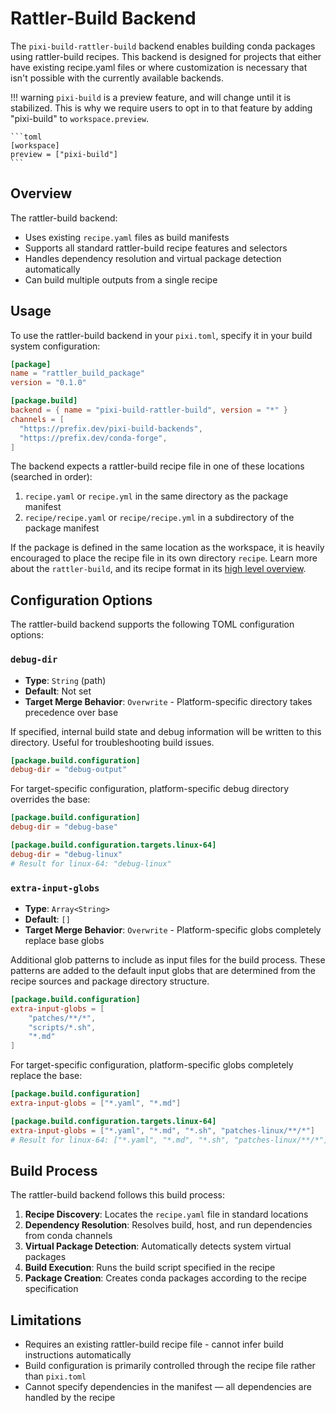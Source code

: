 # Rattler-Build Backend

The `pixi-build-rattler-build` backend enables building conda packages using rattler-build recipes.
This backend is designed for projects that either have existing recipe.yaml files or where customization is necessary that isn't possible with the currently available backends.

!!! warning
    `pixi-build` is a preview feature, and will change until it is stabilized.
    This is why we require users to opt in to that feature by adding "pixi-build" to `workspace.preview`.

    ```toml
    [workspace]
    preview = ["pixi-build"]
    ```


## Overview

The rattler-build backend:

- Uses existing `recipe.yaml` files as build manifests
- Supports all standard rattler-build recipe features and selectors
- Handles dependency resolution and virtual package detection automatically
- Can build multiple outputs from a single recipe

## Usage

To use the rattler-build backend in your `pixi.toml`, specify it in your build system configuration:

```toml
[package]
name = "rattler_build_package"
version = "0.1.0"

[package.build]
backend = { name = "pixi-build-rattler-build", version = "*" }
channels = [
  "https://prefix.dev/pixi-build-backends",
  "https://prefix.dev/conda-forge",
]
```

The backend expects a rattler-build recipe file in one of these locations (searched in order):

1. `recipe.yaml` or `recipe.yml` in the same directory as the package manifest
2. `recipe/recipe.yaml` or `recipe/recipe.yml` in a subdirectory of the package manifest

If the package is defined in the same location as the workspace, it is heavily encouraged to place the recipe file in its own directory `recipe`.
Learn more about the `rattler-build`, and its recipe format in its [high level overview](https://rattler.build/latest/highlevel).


## Configuration Options

The rattler-build backend supports the following TOML configuration options:

### `debug-dir`

- **Type**: `String` (path)
- **Default**: Not set
- **Target Merge Behavior**: `Overwrite` - Platform-specific directory takes precedence over base

If specified, internal build state and debug information will be written to this directory. Useful for troubleshooting build issues.

```toml
[package.build.configuration]
debug-dir = "debug-output"
```

For target-specific configuration, platform-specific debug directory overrides the base:

```toml
[package.build.configuration]
debug-dir = "debug-base"

[package.build.configuration.targets.linux-64]
debug-dir = "debug-linux"
# Result for linux-64: "debug-linux"
```

### `extra-input-globs`

- **Type**: `Array<String>`
- **Default**: `[]`
- **Target Merge Behavior**: `Overwrite` - Platform-specific globs completely replace base globs

Additional glob patterns to include as input files for the build process. These patterns are added to the default input globs that are determined from the recipe sources and package directory structure.

```toml
[package.build.configuration]
extra-input-globs = [
    "patches/**/*",
    "scripts/*.sh",
    "*.md"
]
```

For target-specific configuration, platform-specific globs completely replace the base:

```toml
[package.build.configuration]
extra-input-globs = ["*.yaml", "*.md"]

[package.build.configuration.targets.linux-64]
extra-input-globs = ["*.yaml", "*.md", "*.sh", "patches-linux/**/*"]
# Result for linux-64: ["*.yaml", "*.md", "*.sh", "patches-linux/**/*"]
```

## Build Process

The rattler-build backend follows this build process:

1. **Recipe Discovery**: Locates the `recipe.yaml` file in standard locations
2. **Dependency Resolution**: Resolves build, host, and run dependencies from conda channels
3. **Virtual Package Detection**: Automatically detects system virtual packages
4. **Build Execution**: Runs the build script specified in the recipe
5. **Package Creation**: Creates conda packages according to the recipe specification


## Limitations

- Requires an existing rattler-build recipe file - cannot infer build instructions automatically
- Build configuration is primarily controlled through the recipe file rather than `pixi.toml`
- Cannot specify dependencies in the manifest — all dependencies are handled by the recipe
